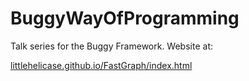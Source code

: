 BuggyWayOfProgramming
=====================

Talk series for the Buggy Framework. Website at:

[littlehelicase.github.io/FastGraph/index.html](http://littlehelicase.github.io/BuggyWayOfProgramming/announce.html)
